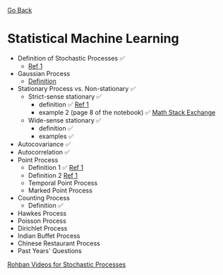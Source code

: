 [Go Back](https://github.com/arm-on/plan/blob/main/README.md)
# Statistical Machine Learning
- Definition of Stochastic Processes :white_check_mark:
    - [Ref 1](https://github.com/arm-on/plan/blob/main/materials/stochastic-process-definition.pdf)
- Gaussian Process
    - [Definition](https://www.youtube.com/watch?v=vU6AiEYED9E)
- Stationary Process vs. Non-stationary :white_check_mark:
    - Strict-sense stationary :white_check_mark:
        - definition :white_check_mark: [Ref 1](https://github.com/arm-on/plan/blob/main/materials/stochastic-process.pdf)
        - example 2 (page 8 of the notebook) :white_check_mark: [Math Stack Exchange](https://math.stackexchange.com/questions/4262404/proving-that-xt-ta-where-a-sim-mathrmuniform2-9-is-not-strict-sen)
    - Wide-sense stationary :white_check_mark:
        - definition :white_check_mark:
        - examples :white_check_mark:
- Autocovariance :white_check_mark:
- Autocorrelation :white_check_mark:
- Point Process
    - Definition 1 :white_check_mark: [Ref 1](https://github.com/arm-on/plan/blob/main/materials/point-process.pdf)
    - Definition 2 [Ref 1](https://hpaulkeeler.com/point-processes/)
    - Temporal Point Process
    - Marked Point Process
- Counting Process
    - Definition :white_check_mark:
- Hawkes Process
- Poisson Process
- Dirichlet Process
- Indian Buffet Process
- Chinese Restaurant Process
- Past Years' Questions

[Rohban Videos for Stochastic Processes](https://www.aparat.com/playlist/1007391)